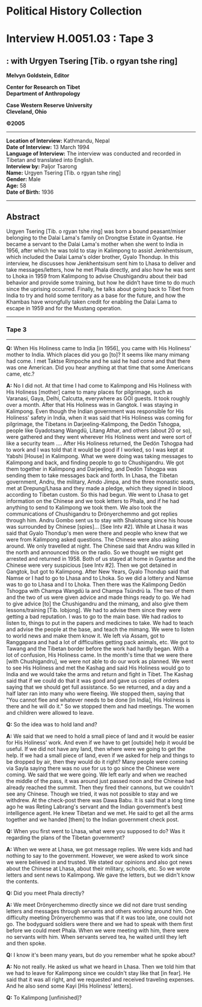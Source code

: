 # Political History Collection  
# Interview H.0051.03 : Tape 3  
##  : with Urgyen Tsering [Tib. o rgyan tshe ring]  


**Melvyn Goldstein, Editor**  

**Center for Research on Tibet**  
**Department of Anthropology**  

**Case Western Reserve University**  
**Cleveland, Ohio**  

**©2005**  

---  
**Location of Interview:** Kathmandu, Nepal  
**Date of Interview:** 13 March 1994  
**Language of Interview:** The interview was conducted and recorded in Tibetan and translated into English.  
**Interview by:** Paljor Tsarong  
**Name:** Urgyen Tsering [Tib. o rgyan tshe ring]  
**Gender:** Male  
**Age:** 58  
**Date of Birth:** 1936  
  
---  
## Abstract  

 Urgyen Tsering [Tib. o rgyan tshe ring] was born a bound peasant/miser belonging to the Dalai Lama's family on Drongtse Estate in Gyantse. He became a servant to the Dalai Lama's mother when she went to India in 1956, after which he was told to stay in Kalimpong to assist Jenkhentsisum, which included the Dalai Lama's older brother, Gyalo Thondup. In this interview, he discusses how Jenkhentsisum sent him to Lhasa to deliver and take messages/letters, how he met Phala directly, and also how he was sent to Lhoka in 1959 from Kalimpong to advise Chushigandru about their bad behavior and provide some training, but how he didn’t have time to do much since the uprising occurred. Finally, he talks about going back to Tibet from India to try and hold some territory as a base for the future, and how the Khambas have wrongfully taken credit for enabling the Dalai Lama to escape in 1959 and for the Mustang operation.
  
---
### Tape 3  

---

**Q:**  When His Holiness came to India [in 1956], you came with His Holiness' mother to India. Which places did you go [to]? It seems like many mimang had come. I met Taktse Rimpoche and he said he had come and that there was one American. Did you hear anything at that time that some Americans came, etc.?   

**A:**  No I did not. At that time I had come to Kalimpong and His Holiness with His Holiness [mother] came to many places for pilgrimage, such as Varanasi, Gaya, Delhi, Calcutta, everywhere as GOI guests. It took roughly over a month. After that His Holiness was in Gangtok. I was staying in Kalimpong. Even though the Indian government was responsible for His Holiness' safety in India, when it was said that His Holiness was coming for pilgrimage, the Tibetans in Darjeeling-Kalimpong, the Dedön Tshogpa, people like Gyadotsang Wangdü, Litang Athar, and others (about 20 or so), were gathered and they went wherever His Holiness went and were sort of like a security team .... After His Holiness returned, the Dedön Tshogpa had to work and I was told that it would be good if I worked, so I was kept at Yabshi [House] in Kalimpong. What we were doing was taking messages to Kalimpong and back, and finding people to go to Chushigandru. We got them together in Kalimpong and Darjeeling, and Dedön Tshogpa was sending them to take messages back and forth. In Lhasa, the Tibetan government, Andru, the military, Amdo Jimpa, and the three monastic seats, met at Drepung/Lhasa and they made a pledge, which they signed in blood according to Tibetan custom. So this had begun. We went to Lhasa to get information on the Chinese and we took letters to Phala, and if he had anything to send to Kalimpong we took them. We also took the communications of Chushigandru to Drönyerchemmo and got replies through him. Andru Gombo sent us to stay with Shalotsang since his house was surrounded by Chinese [spies]... [See Intv #2]. While at Lhasa it was said that Gyalo Thondup's men were there and people who knew that we were from Kalimpong asked questions. The Chinese were also asking around. We only travelled at night. The Chinese said that Andru was killed in the north and announced this on the radio. So we thought we might get arrested and returned in 1958. Both of us stayed at home in Gyantse and the Chinese were very suspicious [see Intv #2]. Then we got detained in Gangtok, but got to Kalimpong. After New Years, Gyalo Thondup said that Namse or I had to go to Lhasa and to Lhoka. So we did a lottery and Namse was to go to Lhasa and I to Lhoka. Then there was the Kalimpong Dedön Tshogpa with Champa Wangdü la and Champa Tsündrü la. The two of them and the two of us were given advice and made things ready to go. We had to give advice [to] the Chushigandru and the mimang, and also give them lessons/training [Tib. lobjong]. We had to advise them since they were getting a bad reputation. I was to go to the main base. We had radios to listen to, things to put in the papers and medicines to take. We had to teach and advise the people at the base, and teach the mimang. We were to listen to world news and make them know it. We left via Assam, got to Ranggapara and had a lot of difficulties getting pack animals, etc. We got to Tawang and the Tibetan border before the work had hardly began. With a lot of confusion, His Holiness came. In the month's time that we were there [with Chushigandru], we were not able to do our work as planned. We went to see His Holiness and met the Kashag and said His Holiness would go to India and we would take the arms and return and fight in Tibet. The Kashag said that if we could do that it was good and gave us copies of orders saying that we should get full assistance. So we returned, and a day and a half later ran into many who were fleeing. We stopped them, saying that "You cannot flee and whatever needs to be done [in India], His Holiness is there and he will do it." So we stopped them and had meetings. The women and children were allowed to leave.   

**Q:**  So the idea was to hold land and?   

**A:**  We said that we need to hold a small piece of land and it would be easier for His Holiness' work. And even if we have to get [outside] help it would be useful. If we did not have any land, then where were we going to get the help. If we had a small piece of land, even if we asked for help and things to be dropped by air, then they would do it right? Many people were coming via Sayla saying there was no use for us to go since the Chinese were coming. We said that we were going. We left early and when we reached the middle of the pass, it was around just passed noon and the Chinese had already reached the summit. Then they fired their cannons, but we couldn't see any Chinese. Though we tried, it was not possible to stay and we withdrew. At the check-post there was Dawa Babu. It is said that a long time ago he was Reting Labrang's servant and the Indian government’s best intelligence agent. He knew Tibetan and we met. He said to get all the arms together and we handed [them] to the Indian government check post.   

**Q:**  When you first went to Lhasa, what were you supposed to do? Was it regarding the plans of the Tibetan government?   

**A:**  When we were at Lhasa, we got message replies. We were kids and had nothing to say to the government. However, we were asked to work since we were believed in and trusted. We stated our opinions and also got news about the Chinese at Lhasa, about their military, schools, etc. So we wrote letters and sent news to Kalimpong. We gave the letters, but we didn't know the contents.   

**Q:**  Did you meet Phala directly?   

**A:**  We meet Drönyerchemmo directly since we did not dare trust sending letters and messages through servants and others working around him. One difficulty meeting Drönyerchemmo was that if it was too late, one could not go. The bodyguard soldiers were there and we had to speak with them first before we could meet Phala. When we were meeting with him, there were no servants with him. When servants served tea, he waited until they left and then spoke.   

**Q:**  I know it's been many years, but do you remember what he spoke about?   

**A:**  No not really. He asked us what we heard in Lhasa. Then we told him that we had to leave for Kalimpong since we couldn't stay like that [in fear]. He said that it was all right, and we requested and received traveling expenses. And he also send some Kayi [His Holiness' letters].   

**Q:**  To Kalimpong [unfinished]?  

